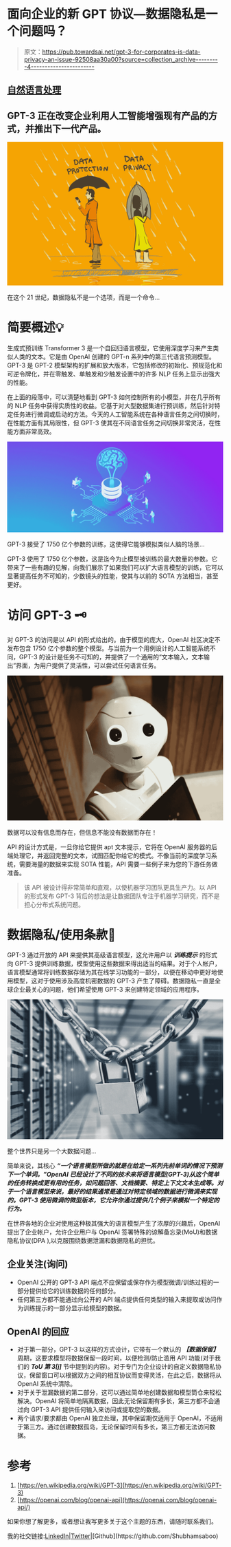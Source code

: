 # 面向企业的新 GPT 协议—数据隐私是一个问题吗？

> 原文：<https://pub.towardsai.net/gpt-3-for-corporates-is-data-privacy-an-issue-92508aa30a00?source=collection_archive---------4----------------------->

## [自然语言处理](https://towardsai.net/p/category/nlp)

## GPT-3 正在改变企业利用人工智能增强现有产品的方式，并推出下一代产品。

![](img/903835ce46396413f53c91bcb6e1b900.png)

在这个 21 世纪，数据隐私不是一个选项，而是一个命令…

# 简要概述💡

生成式预训练 Transformer 3 是一个自回归语言模型，它使用深度学习来产生类似人类的文本。它是由 OpenAI 创建的 GPT-n 系列中的第三代语言预测模型。GPT-3 是 GPT-2 模型架构的扩展和放大版本，它包括修改的初始化、预规范化和可逆令牌化，并在零触发、单触发和少触发设置中的许多 NLP 任务上显示出强大的性能。

在上面的段落中，可以清楚地看到 GPT-3 如何控制所有的小模型，并在几乎所有的 NLP 任务中获得实质性的收益。它基于对大型数据集进行预训练，然后针对特定任务进行微调或启动的方法。今天的人工智能系统在各种语言任务之间切换时，在性能方面有其局限性，但 GPT-3 使其在不同语言任务之间切换非常灵活，在性能方面非常高效。

![](img/54a831b36031c9f298f8b58e9c1e2927.png)

GPT-3 接受了 1750 亿个参数的训练，这使得它能够模拟类似人脑的场景…

GPT-3 使用了 1750 亿个参数，这是迄今为止模型被训练的最大数量的参数。它带来了一些有趣的见解，向我们展示了如果我们可以扩大语言模型的训练，它可以显著提高任务不可知的，少数镜头的性能，使其与以前的 SOTA 方法相当，甚至更好。

# 访问 GPT-3 🗝️

对 GPT-3 的访问是以 API 的形式给出的。由于模型的庞大，OpenAI 社区决定不发布包含 1750 亿个参数的整个模型。与当前为一个用例设计的人工智能系统不同，GPT-3 的设计是任务不可知的，并提供了一个通用的“文本输入，文本输出”界面，为用户提供了灵活性，可以尝试任何语言任务。

![](img/0025c5e852af8f8a35b1f04f2948183b.png)

数据可以没有信息而存在，但信息不能没有数据而存在！

API 的设计方式是，一旦你给它提供 apt 文本提示，它将在 OpenAI 服务器的后端处理它，并返回完整的文本，试图匹配你给它的模式。不像当前的深度学习系统，需要海量的数据来实现 SOTA 性能，API 需要一些例子来为您的下游任务做准备。

> 该 API 被设计得非常简单和直观，以使机器学习团队更具生产力。以 API 的形式发布 GPT-3 背后的想法是让数据团队专注于机器学习研究，而不是担心分布式系统问题。

# 数据隐私/使用条款🔐

GPT-3 通过开放的 API 来提供其高级语言模型，这允许用户以 ***训练提示*** 的形式向 GPT-3 提供训练数据，模型使用这些数据来得出适当的结果。对于个人帐户，语言模型通常将训练数据存储为其在线学习功能的一部分，以便在移动中更好地使用模型，这对于使用涉及高度机密数据的 GPT-3 产生了障碍。数据隐私一直是全球企业最关心的问题，他们希望使用 GPT-3 来创建特定领域的应用程序。

![](img/0ad9f8ad328b236b2b7c303209dd1e5d.png)

整个世界只是另一个大数据问题…

简单来说，其核心 ***“一个语言模型所做的就是在给定一系列先前单词的情况下预测下一个单词。”OpenAI 已经设计了不同的技术来将语言模型(GPT-3)从这个简单的任务转换成更有用的任务，如问题回答、文档摘要、特定上下文文本生成等。对于一个语言模型来说，最好的结果通常是通过对特定领域的数据进行微调来实现的。GPT-3 使用微调的微型版本，它允许你通过提供几个例子来模拟一个特定的行为。***

在世界各地的企业对使用这种极其强大的语言模型产生了浓厚的兴趣后，OpenAI 提出了企业帐户，允许企业用户与 OpenAI 签署特殊的谅解备忘录(MoU)和数据隐私协议(DPA ),以克服围绕数据泄漏和数据隐私的担忧。

## 企业关注(询问)

*   OpenAI 公开的 GPT-3 API 端点不应保留或保存作为模型微调/训练过程的一部分提供给它的训练数据的任何部分。
*   任何第三方都不能通过向公开的 API 端点提供任何类型的输入来提取或访问作为训练提示的一部分显示给模型的数据。

## OpenAI 的回应

*   对于第一部分，GPT-3 以这样的方式设计，它带有一个默认的 ***【数据保留】*** 周期，这要求模型将数据保留一段时间，以便检测/防止滥用 API 功能(对于我们的 ***ToU 第 3[j]*** 节中提到的内容)。对于专门为企业设计的自定义数据隐私协议，保留窗口可以根据双方之间的相互协议而变得灵活，在此之后，数据将从 OpenAI 系统中清除。
*   对于关于泄漏数据的第二部分，这可以通过简单地创建数据和模型筒仓来轻松解决。OpenAI 将简单地隔离数据，因此无论保留期有多长，第三方都不会通过向 GPT-3 API 提供任何输入来访问或提取您的数据。
*   两个请求/要求都由 OpenAI 独立处理，其中保留期仅适用于 OpenAI，不适用于第三方。通过创建数据孤岛，无论保留时间有多长，第三方都无法访问数据。

# 参考

1.  [https://en.wikipedia.org/wiki/GPT-3](https://en.wikipedia.org/wiki/GPT-3)
2.  [https://openai.com/blog/openai-api](https://openai.com/blog/openai-api/)

如果你想了解更多，或者想让我写更多关于这个主题的东西，请随时联系我们。

我的社交链接:[LinkedIn](https://www.linkedin.com/in/shubhamsaboo/)|[Twitter](https://twitter.com/Saboo_Shubham_)|[Github](https://github.com/Shubhamsaboo)